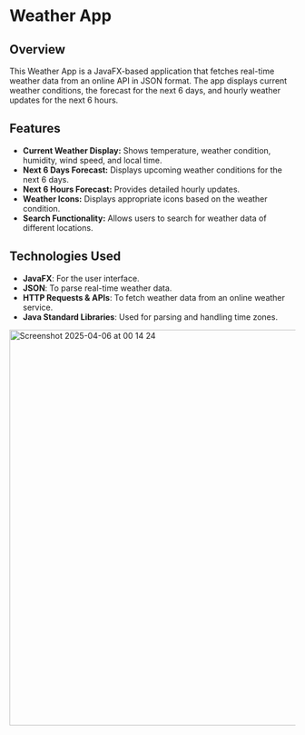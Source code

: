 # Weather App

## Overview
This Weather App is a JavaFX-based application that fetches real-time weather data from an online API in JSON format. The app displays current weather conditions, the forecast for the next 6 days, and hourly weather updates for the next 6 hours.

## Features
- **Current Weather Display:** Shows temperature, weather condition, humidity, wind speed, and local time.
- **Next 6 Days Forecast:** Displays upcoming weather conditions for the next 6 days.
- **Next 6 Hours Forecast:** Provides detailed hourly updates.
- **Weather Icons:** Displays appropriate icons based on the weather condition.
- **Search Functionality:** Allows users to search for weather data of different locations.

## Technologies Used
- **JavaFX**: For the user interface.
- **JSON**: To parse real-time weather data.
- **HTTP Requests & APIs**: To fetch weather data from an online weather service.
- **Java Standard Libraries**: Used for parsing and handling time zones.
<img width="697" alt="Screenshot 2025-04-06 at 00 14 24" src="https://github.com/user-attachments/assets/14905204-6947-47d5-af3e-77be98ee6cce" />
